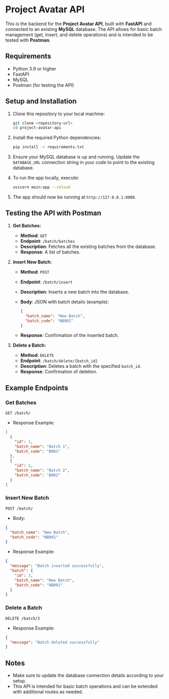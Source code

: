 
# Project Avatar API

This is the backend for the **Project Avatar API**, built with **FastAPI** and connected to an existing **MySQL** database. The API allows for basic batch management (get, insert, and delete operations) and is intended to be tested with **Postman**.

## Requirements

- Python 3.9 or higher
- FastAPI
- MySQL
- Postman (for testing the API)

## Setup and Installation

1. Clone this repository to your local machine:
   ```bash
   git clone <repository-url>
   cd project-avatar-api
   ```

2. Install the required Python dependencies:
   ```bash
   pip install -r requirements.txt
   ```

3. Ensure your MySQL database is up and running. Update the `DATABASE_URL` connection string in your code to point to the existing database.

4. To run the app locally, execute:
   ```bash
   uvicorn main:app --reload
   ```

5. The app should now be running at `http://127.0.0.1:8000`.

## Testing the API with Postman

1. **Get Batches:**

   - **Method**: `GET`
   - **Endpoint**: `/batch/batches`
   - **Description**: Fetches all the existing batches from the database.
   - **Response**: A list of batches.

2. **Insert New Batch:**

   - **Method**: `POST`
   - **Endpoint**: `/batch/insert`
   - **Description**: Inserts a new batch into the database.
   - **Body**: JSON with batch details (example):
     ```json
     {
       "batch_name": "New Batch",
       "batch_code": "NB001"
     }
     ```

   - **Response**: Confirmation of the inserted batch.

3. **Delete a Batch:**

   - **Method**: `DELETE`
   - **Endpoint**: `/batch/delete/{batch_id}`
   - **Description**: Deletes a batch with the specified `batch_id`.
   - **Response**: Confirmation of deletion.

## Example Endpoints

### Get Batches
```http
GET /batch/
```
- Response Example:
```json
[
  {
    "id": 1,
    "batch_name": "Batch 1",
    "batch_code": "B001"
  },
  {
    "id": 2,
    "batch_name": "Batch 2",
    "batch_code": "B002"
  }
]
```

### Insert New Batch
```http
POST /batch/
```
- Body:
```json
{
  "batch_name": "New Batch",
  "batch_code": "NB001"
}
```
- Response Example:
```json
{
  "message": "Batch inserted successfully",
  "batch": {
    "id": 3,
    "batch_name": "New Batch",
    "batch_code": "NB001"
  }
}
```

### Delete a Batch
```http
DELETE /batch/3
```
- Response Example:
```json
{
  "message": "Batch deleted successfully"
}
```

## Notes
- Make sure to update the database connection details according to your setup.
- This API is intended for basic batch operations and can be extended with additional routes as needed.
